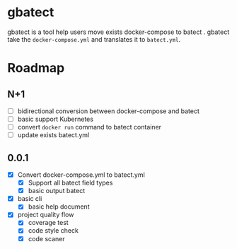 # gbatect

gbatect is a tool help users move exists docker-compose to batect .
gbatect take the `docker-compose.yml` and translates it to `batect.yml`.


# Roadmap


## N+1 

- [ ] bidirectional conversion between docker-compose and batect
- [ ] basic support Kubernetes 
- [ ] convert `docker run` command to batect container
- [ ] update exists batect.yml

## 0.0.1

- [x] Convert docker-compose.yml to batect.yml
	- [x] Support all batect field types
	- [x] basic output batect
- [x] basic cli
	- [x] basic help document
- [x] project quality flow
	- [x] coverage test
	- [x] code style check
	- [x] code scaner
